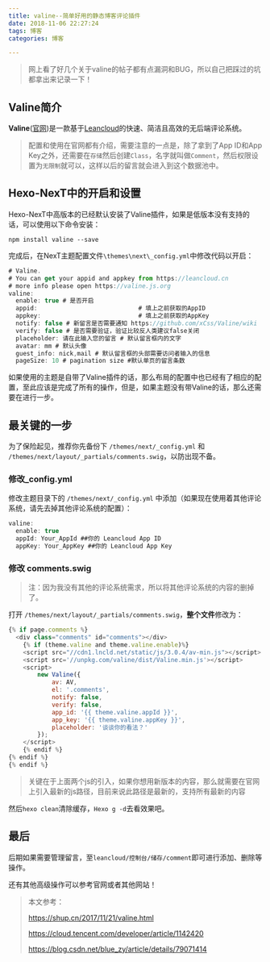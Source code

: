 ```yaml
---
title: valine--简单好用的静态博客评论插件
date: 2018-11-06 22:27:24
tags: 博客
categories: 博客

---
```


> 网上看了好几个关于valine的帖子都有点漏洞和BUG，所以自己把踩过的坑都拿出来记录一下！

<!--more-->

## Valine简介

**Valine**([官网](https://valine.js.org/))是一款基于[Leancloud](http://leancloud.cn/)的快速、简洁且高效的无后端评论系统。

> 配置和使用在官网都有介绍，需要注意的一点是，除了拿到了App ID和App Key之外，还需要在`存储`然后创建`Class`，名字就叫做`Comment`，然后权限设置为`无限制`就可以，这样以后的留言就会进入到这个数据池中。

## Hexo-NexT中的开启和设置

Hexo-NexT中高版本的已经默认安装了Valine插件，如果是低版本没有支持的话，可以使用以下命令安装：

```
npm install valine --save
```

完成后，在NexT主题配置文件`\themes\next\_config.yml`中修改代码以开启：

```javascript
# Valine.
# You can get your appid and appkey from https://leancloud.cn
# more info please open https://valine.js.org
valine:
  enable: true # 是否开启
  appid:                            # 填上之前获取的AppID
  appkey:                           # 填上之前获取的AppKey
  notify: false # 新留言是否需要通知 https://github.com/xCss/Valine/wiki
  verify: false # 是否需要验证，验证比较反人类建议false关闭
  placeholder: 请在此输入您的留言 # 默认留言框内的文字
  avatar: mm # 默认头像
  guest_info: nick,mail # 默认留言框的头部需要访问者输入的信息
  pageSize: 10 # pagination size #默认单页的留言条数
```

如果使用的主题是自带了Valine插件的话，那么布局的配置中也已经有了相应的配置，至此应该是完成了所有的操作，但是，如果主题没有带Valine的话，那么还需要在进行一步。

## 最关键的一步

为了保险起见，推荐你先备份下 `/themes/next/_config.yml` 和 `/themes/next/layout/_partials/comments.swig`，以防出现不备。

### 修改_config.yml

修改主题目录下的 `/themes/next/_config.yml` 中添加（如果现在使用着其他评论系统，请先去掉其他评论系统的配置）： 

```javascript
valine:
  enable: true
  appId: Your_AppId ##你的 Leancloud App ID
  appKey: Your_AppKey ##你的 Leancloud App Key
```

### 修改 comments.swig

>  注：因为我没有其他的评论系统需求，所以将其他评论系统的内容的删掉了。  

打开 `/themes/next/layout/_partials/comments.swig`，**整个文件**修改为：

```javascript
{% if page.comments %}
  <div class="comments" id="comments"></div>
    {% if (theme.valine and theme.valine.enable)%}
    <script src="//cdn1.lncld.net/static/js/3.0.4/av-min.js"></script>
    <script src='//unpkg.com/valine/dist/Valine.min.js'></script>
    <script>
        new Valine({
            av: AV,
            el: '.comments',
            notify: false, 
            verify: false,
            app_id: '{{ theme.valine.appId }}',
            app_key: '{{ theme.valine.appKey }}',
            placeholder: '谈谈你的看法？'
        });
    </script>
    {% endif %}
{% endif %}
{% endif %}
```

> 关键在于上面两个js的引入，如果你想用新版本的内容，那么就需要在官网上引入最新的js路径，目前来说此路径是最新的，支持所有最新的内容

然后`hexo clean`清除缓存，`Hexo g -d`去看效果吧。

## 最后

后期如果需要管理留言，至`leancloud/控制台/储存/comment`即可进行添加、删除等操作。

还有其他高级操作可以参考官网或者其他网站！



>  本文参考：
>
> <https://shup.cn/2017/11/21/valine.html>
>
> https://cloud.tencent.com/developer/article/1142420
>
> https://blog.csdn.net/blue_zy/article/details/79071414